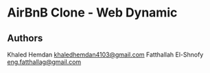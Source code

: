 # AirBnB Clone - Web Dynamic
## Authors
Khaled Hemdan <khaledhemdan4103@gmail.com>
Fatthallah El-Shnofy <eng.fatthallag@gmail.com>
